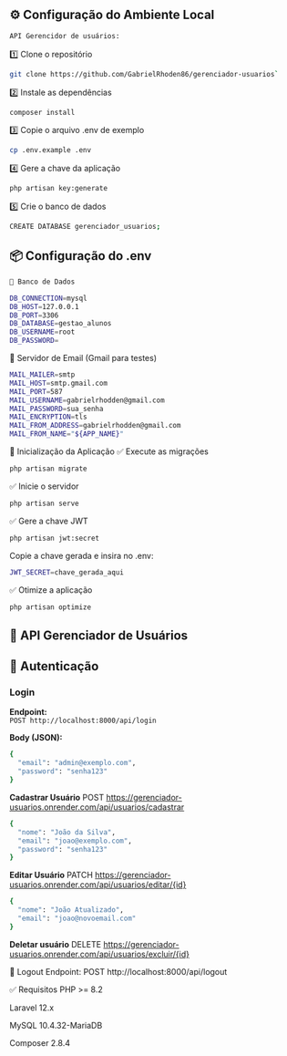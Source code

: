 ## ⚙️ Configuração do Ambiente Local

```bash
API Gerencidor de usuários:
```

1️⃣ Clone o repositório
```bash
git clone https://github.com/GabrielRhoden86/gerenciador-usuarios`
```

2️⃣ Instale as dependências
```bash
composer install
```

3️⃣ Copie o arquivo .env de exemplo
```bash
cp .env.example .env
```

4️⃣ Gere a chave da aplicação
```bash
php artisan key:generate
```

5️⃣ Crie o banco de dados
```bash
CREATE DATABASE gerenciador_usuarios;
```

## 📦 Configuração do .env

```bash
🔧 Banco de Dados

DB_CONNECTION=mysql
DB_HOST=127.0.0.1
DB_PORT=3306
DB_DATABASE=gestao_alunos
DB_USERNAME=root
DB_PASSWORD=
```

📧 Servidor de Email (Gmail para testes)
```bash
MAIL_MAILER=smtp
MAIL_HOST=smtp.gmail.com
MAIL_PORT=587
MAIL_USERNAME=gabrielrhodden@gmail.com
MAIL_PASSWORD=sua_senha
MAIL_ENCRYPTION=tls
MAIL_FROM_ADDRESS=gabrielrhodden@gmail.com
MAIL_FROM_NAME="${APP_NAME}"
```
🚀 Inicialização da Aplicação
✅ Execute as migrações
```bash
php artisan migrate
```

✅ Inicie o servidor
```bash
php artisan serve
```

✅ Gere a chave JWT
```bash
php artisan jwt:secret
```

Copie a chave gerada e insira no .env:
```bash
JWT_SECRET=chave_gerada_aqui
```

✅ Otimize a aplicação
```bash
php artisan optimize
```
## 📌 API Gerenciador de Usuários

## 🔑 Autenticação

### Login
**Endpoint:**  
`POST http://localhost:8000/api/login`

**Body (JSON):**
```bash
{
  "email": "admin@exemplo.com",
  "password": "senha123"
}
```
**Cadastrar Usuário**
POST https://gerenciador-usuarios.onrender.com/api/usuarios/cadastrar
```bash
{
  "nome": "João da Silva",
  "email": "joao@exemplo.com",
  "password": "senha123"
}
```
**Editar Usuário**
PATCH https://gerenciador-usuarios.onrender.com/api/usuarios/editar/{id}
```bash
{
  "nome": "João Atualizado",
  "email": "joao@novoemail.com"
}
```
**Deletar usuário**
DELETE https://gerenciador-usuarios.onrender.com/api/usuarios/excluir/{id}

🚪 Logout
Endpoint:
POST http://localhost:8000/api/logout

✅ Requisitos
PHP >= 8.2

Laravel 12.x

MySQL 10.4.32-MariaDB

Composer 2.8.4
